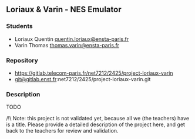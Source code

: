 ## Loriaux & Varin - NES Emulator

### Students

- Loriaux Quentin <quentin.loriaux@ensta-paris.fr>
- Varin Thomas <thomas.varin@ensta-paris.fr>

### Repository

- https://gitlab.telecom-paris.fr/net7212/2425/project-loriaux-varin
- git@gitlab.enst.fr:net7212/2425/project-loriaux-varin.git

### Description

TODO

/!\ Note: this project is not validated yet, because all we (the teachers) have is a title.
Please provide a detailed description of the project here, and get back to the teachers for review and validation.
